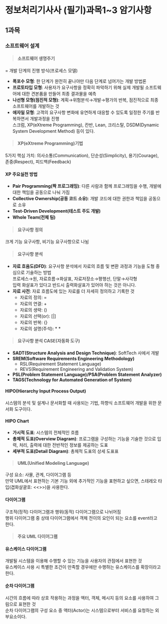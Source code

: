 # 정보처리기사사 (필기)과목1~3 암기사항

## 1과목

### 소프트웨어 설계
> #### 소프트웨어 생명주기
= 개발 단계의 진행 방식(프로세스 모델)

+ **폭포수 모형**: 한 단계가 완전히 끝나야만 다음 단계로 넘어가는 개발 방법론
+ **프로토타입 모형**: 사용자가 요구사항을 정확히 파악하기 위해 실제 개발될 소프트웨어에 대한 견본품을 만들어 최종 결과물을 예측
+ **나선형 모형(점진적 모형)**: 계획→위험분석→개발→평가의 반복, 점진적으로 최종 소프트웨어를 개발하는 것
+ **애자일 모형**: 고객의 요구사항 변화에 유연하게 대응할 수 있도록 일정한 주기를 반복하면서 개발과정을 진행 <br>
스크럼, XP(eXtreme Programming), 칸반, Lean, 크리스탈, DSDM(Dynamic System Development Method) 등이 있다.

> #### XP(eXtreme Programming)기법
5가지 핵심 가치: 의사소통(Communication), 단순성(Simplicity), 용기(Courage), 존중(Respect), 피드백(Feedback)

#### XP 주요실천 방법
+ **Pair Programming(짝 프로그래밍)**: 다른 사람과 함께 프로그래밍을 수행, 개발에 대한 책임을 공동으로 나눠 가짐
+ **Collective Ownership(공동 코드 소유)**: 개발 코드에 대한 권한과 책임을 공동으로 소유
+ **Test-Driven Development(테스트 주도 개발)**
+ **Whole Team(전체 팀)**

> #### 요구사항 정의
크게 기능 요구사항, 비기능 요구사항으로 나뉨

> #### 요구사항 분석

+ **자료 흐음도(DFD)**: 요구사항 분석에서 자료의 흐름 및 변환 과정과 기능을 도형 중심으로 기술하는 방법 <br>
프로세스→원, 자료흐름→화살표, 자료저장소→평행선, 단말→사각형 <br>
입력 화살표가 있다고 반드시 출력화살표가 있어야 하는 것은 아니다.
+ **자료 사전**: 자료 흐름도에 있는 자료를 더 자세히 정의하고 기록한 것
    + 자료의 정의: =
    + 자료의 연결: +
    + 자료의 생략: ()
    + 자료의 선택(or): [|]
    + 자료의 반복: {}
    + 자료의 설명(주석): * *

> #### 요구사항 분석 CASE(자동화 도구)

+ **SADT(Structure Analysis and Design Technique)**: SoftTech 사에서 개발
+ **SREM(Software Requirements Engineering Methodology)**
    + RSL(Requirement Statement Language)
    + REVS(Requirement Engineering and Validation System)
+ **PSL(Problem Statement Language)/PSA(Problem Statement Analyzer)**
+ **TAGS(Technology for Automated Generation of System)**

#### HIPO(Hierarchy Input Process Output)
시스템의 분석 및 설계나 문서화할 때 사용되는 기법, 하향식 소프트웨어 개발을 위한 문서화 도구이다.

#### HIPO Chart
+ **가시적 도표**: 시스템의 전체적인 흐름
+ **총체적 도표(Overview Diagram)**: 프로그램을 구성하는 기능을 기술한 것으로 입력, 처리, 출력에 대한 전반적인 정보를 제공하는 도표
+ **세부적 도표(Detail Diagram)**: 총체적 도표의 상세 도표표

> #### UML(Unified Modeling Language)
구성 요소: 사물, 관계, 다이어그램 등 <br>
만약 UML에서 표현하는 기본 기능 외에 추가적인 기능을 표현하고 싶으면, 스테레오 타입(겹화살괄호: <<>>)을 사용한다.

#### 다이어그램
구조적(정적) 다이어그램과 행위(동적) 다이어그램으로 나뉘어짐 <br>
행위 다이어그램 중 상태 다이어그램에서 객체 전이의 요인이 되는 요소를 event라고 한다.

> #### 주요 UML 다이어그램

#### 유스케이스 다이어그램
개발될 시스템을 이용해 수행할 수 있는 기능을 사용자의 관점에서 표현한 것 <br>
유스케이스 사용 시 특별한 조건이 만족할 경우에만 수행하는 유스케이스를 확장이라고 한다.

#### 순차 다이어그램
시간의 흐름에 따라 상호 작용하는 과정을 액터, 객체, 메시지 등의 요소를 사용하여 그림으로 표현한 것 <br>
순차 다이어그램의 구성 요소 중 액터(Actor)는 시스템으로부터 서비스를 요청하는 외부요소이다.
